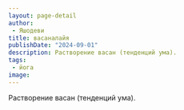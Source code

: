 ```yaml
---
layout: page-detail
author:
 - Яшодеви
title: васаналайя
publishDate: "2024-09-01"
description: Растворение васан (тенденций ума).
tags:
 - йога
image: 
---
```


Растворение васан (тенденций ума).


